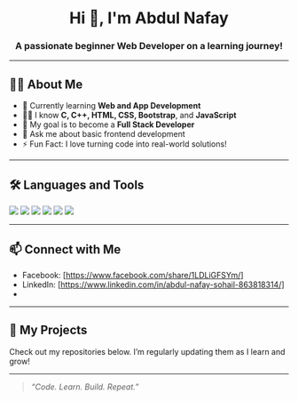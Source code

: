 <h1 align="center">Hi 👋, I'm Abdul Nafay</h1>
<h3 align="center">A passionate beginner Web Developer on a learning journey!</h3>

---

## 🧑‍💻 About Me

- 🌱 Currently learning **Web and App Development**
- 👨‍🎓 I know **C, C++, HTML, CSS, Bootstrap**, and **JavaScript**
- 🎯 My goal is to become a **Full Stack Developer**
- 💬 Ask me about basic frontend development
- ⚡ Fun Fact: I love turning code into real-world solutions!

---

## 🛠️ Languages and Tools

<p align="left">
  <img src="https://img.shields.io/badge/C-A8B9CC?style=for-the-badge&logo=c&logoColor=black" />
  <img src="https://img.shields.io/badge/C++-00599C?style=for-the-badge&logo=c%2B%2B&logoColor=white" />
  <img src="https://img.shields.io/badge/HTML5-E34F26?style=for-the-badge&logo=html5&logoColor=white" />
  <img src="https://img.shields.io/badge/CSS3-1572B6?style=for-the-badge&logo=css3&logoColor=white" />
  <img src="https://img.shields.io/badge/Bootstrap-563D7C?style=for-the-badge&logo=bootstrap&logoColor=white" />
  <img src="https://img.shields.io/badge/JavaScript-F7DF1E?style=for-the-badge&logo=javascript&logoColor=black" />
</p>

---

## 📫 Connect with Me

- Facebook: [https://www.facebook.com/share/1LDLiGFSYm/]
- LinkedIn: [https://www.linkedin.com/in/abdul-nafay-sohail-863818314/]
- 

---

## 🚀 My Projects

Check out my repositories below. I’m regularly updating them as I learn and grow!

---

> _“Code. Learn. Build. Repeat.”_
